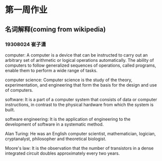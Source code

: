 # 第一周作业

## 名词解释(coming from wikipedia)

### 19308024 崔子潇

computer:   A computer is a device that can be instructed to carry out an arbitrary set of arithmetic or logical operations automatically. The ability of computers to follow generalized sequences of operations, called programs, enable them to perform a wide range of tasks.

computer science:   Computer science is the study of the theory, experimentation, and engineering that form the basis for the design and use of computers.

software:    It is a part of a computer system that consists of data or computer instructions, in contrast to the physical hardware from which the system is built. 

software engineering:   It is the application of engineering to the development of software in a systematic method.

Alan Turing:    He was an English computer scientist, mathematician, logician, cryptanalyst, philosopher and theoretical biologist.

Moore's law:    It is the observation that the number of transistors in a dense integrated circuit doubles approximately every two years. 